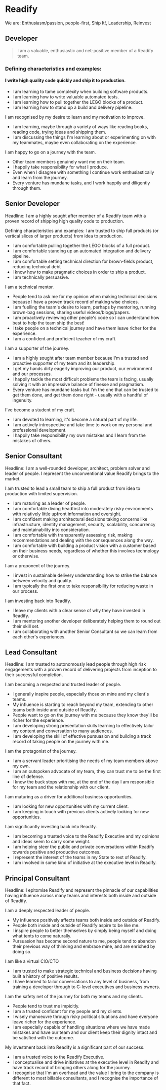 # Readify
We are: Enthusiasm/passion, people-first, Ship It!, Leadership, Reinvest

## Developer
> I am a valuable, enthusiastic and net-positive member of a Readify team.

### Defining characteristics and examples:

#### I write high quality code quickly and ship it to production.
- I am learning to tame complexity when building software products.
- I am learning how to write valuable automated tests.
- I am learning how to pull together the LEGO blocks of a product.
- I am learning how to stand up a build and delivery pipeline.

I am recognised by my desire to learn and my motivation to improve.
- I am learning, maybe through a variety of ways like reading books, reading code, trying ideas and shipping them.
- I am discussing the things I'm learning about or experimenting on with my teammates, maybe even collaborating on the experience.

I am happy to go on a journey with the team.
- Other team members genuinely want me on their team.
- I happily take responsibility for what I produce.
- Even when I disagree with something I continue work enthusiastically and learn from the journey.
- Every venture has mundane tasks, and I work happily and diligently through them.




## Senior Developer
Headline: I am a highly sought after member of a Readify team with a proven record of shipping high quality code to production.

Defining characteristics and examples:
I am trusted to ship full products (or vertical slices of larger products) from idea to production.
- I am comfortable pulling together the LEGO blocks of a full product.
- I am comfortable standing up an automated integration and delivery pipeline.
- I am comfortable setting technical direction for brown-fields product, reducing technical debt
- I know how to make pragmatic choices in order to ship a product.
- I am technically persuasive.

I am a technical mentor.
- People tend to ask me for my opinion when making technical decisions because I have a proven track record of making wise choices.
- I am fuelling the team's desire to learn, perhaps by mentoring, running brown-bag sessions, sharing useful videos/blogs/papers.
- I am proactively reviewing other people's code so I can understand how best to help the team ship the best!
- I take people on a technical journey and have them leave richer for the experience.
- I am a confident and proficient teacher of my craft.

I am a supporter of the journey.
- I am a highly sought after team member because I'm a trusted and proactive supporter of my team and its leadership.
- I get my hands dirty eagerly improving our product, our environment and our processes.
- I happily tackle the most difficult problems the team is facing, usually solving it with an impressive balance of finesse and pragmatism.
- Every venture has mundane tasks but I'm the one that can be trusted to get them done, and get them done right - usually with a handful of ingenuity.

I've become a student of my craft.
- I am devoted to learning, it's become a natural part of my life.
- I am actively introspective and take time to work on my personal and professional development.
- I happily take responsibility my own mistakes and I learn from the mistakes of others.




## Senior Consultant
Headline: I am a well-rounded developer, architect, problem solver and leader of people. I represent the unconventional value Readify brings to the market.

I am trusted to lead a small team to ship a full product from idea to production with limited supervision.
- I am maturing as a leader of people.
- I am comfortable diving headfirst into moderately risky environments with relatively little upfront information and oversight.
- I am confident making architectural decisions taking concerns like infrastructure, identity management, security, scalability, concurrency and maintainability into consideration.
- I am comfortable with transparently assessing risk, making recommendations and dealing with the consequences along the way.
- I am comfortable with building a product vision with a customer based on their business needs, regardless of whether this involves technology or otherwise.

I am a proponent of the journey.
- I invest in sustainable delivery understanding how to strike the balance between velocity and quality.
- I am typically the first one to take responsibility for reducing waste in our process.

I am investing back into Readify.
- I leave my clients with a clear sense of why they have invested in Readify.
- I am mentoring another developer deliberately helping them to round out their skill set.
- I am collaborating with another Senior Consultant so we can learn from each other's experiences.




## Lead Consultant
Headline: I am trusted to autonomously lead people through high risk engagements with a proven record of delivering projects from inception to their successful completion.

I am becoming a respected and trusted leader of people.
- I generally inspire people, especially those on mine and my client's teams.
- My influence is starting to reach beyond my team, extending to other teams both inside and outside of Readify.
- People want to go on the journey with me because they know they'll be richer for the experience.
- I am developing strong presentation skills learning to effectively tailor my content and conversation to many audiences.
- I am developing the skill of effective pursuasion and building a track record of taking people on the journey with me.

I am the protagonist of the journey.
- I am a servant leader prioritising the needs of my team members above my own.
- I am an outspoken advocate of my team, they can trust me to be the first line of defense.
- I know the buck stops with me, at the end of the day I am responsible for my team and the relationship with our client.

I am maturing as a driver for additional business opportunities.
- I am looking for new opportunities with my current client.
- I am keeping in touch with previous clients actively looking for new opportunities.

I am significantly investing back into Readify.
- I am becoming a trusted voice to the Readify Executive and my opinions and ideas seem to carry some weight.
- I am helping steer the public and private conversations within Readify towards positive and productive outcomes.
- I represent the interest of the teams in my State to rest of Readify.
- I am involved in some kind of initiative at the executive level in Readify.




## Principal Consultant
Headline: I epitomise Readify and represent the pinnacle of our capabilities having influence across many teams and interests both inside and outside of Readify.

I am a deeply respected leader of people.
- My influence positively affects teams both inside and outside of Readify.
- People both inside and outside of Readify aspire to be like me.
- I inspire people to better themselves by simply being myself and doing what tents to come naturally.
- Pursuasion has become second nature to me, people tend to abandon their previous way of thinking and embrace mine, and are enriched by doing so.

I am like a virtual CIO/CTO
- I am trusted to make strategic technical and business decisions having built a history of positive results.
- I have learned to tailor conversations to any level of business, from training a developer through to C-level executives and business owners.

I am the safety net of the journey for both my teams and my clients.
- People tend to trust me impicitly.
- I am a trusted confidant for my people and my clients.
- I wisely manoeuvre through risky political situations and have everyone leave richer for the experience.
- I am especially capable of handling situations where we have made mistakes and have our team and our client keep their dignity intact and be satisfied with the outcome.

My investment back into Readify is a significant part of our success.
- I am a trusted voice to the Readify Executive.
- I conceptualise and drive initiatives at the executive level in Readify and have track record of bringing others along for the journey.
- I recognise that I'm an overhead and the value I bring to the company is different to most billable consultants, and I recognise the importance of that fact.
